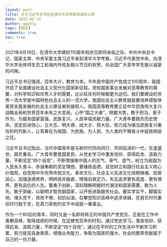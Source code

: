 ```yaml
---
layout: post
title: 关于习近平总书记在清华大学考察讲话的心得
date: 2021-05-14
Author: qpwhly 
tags: [网评]
comments: true
toc: true
---
```




2021年4月19日，在清华大学建校110周年校庆日即将来临之际，中共中央总书记、国家主席、中央军委主席习近平来到清华大学考察。习近平代表党中央，向清华大学全体师生员工和海内外校友致以节日的祝贺，向全国广大青年学生致以诚挚的问候。

习近平总书记强调，百年大计，教育为本。今年是中国共产党成立100周年，我国开启了全面建设社会主义现代化国家新征程。党和国家事业发展对高等教育的需要，对科学知识和优秀人才的需要，比以往任何时候都更为迫切。我们要建设的世界一流大学是中国特色社会主义的一流大学，我国社会主义教育就是要培养德智体美劳全面发展的社会主义建设者和接班人。我国高等教育要立足中华民族伟大复兴战略全局和世界百年未有之大变局，心怀“国之大者”，把握大势，敢于担当，善于作为，为服务国家富强、民族复兴、人民幸福贡献力量。广大青年要肩负历史使命，坚定前进信心，立大志、明大德、成大才、担大任，努力成为堪当民族复兴重任的时代新人，让青春在为祖国、为民族、为人民、为人类的不懈奋斗中绽放绚丽之花。

习近平总书记指出，当代中国青年是与新时代同向同行、共同前进的一代，生逢盛世，肩负重任。广大青年要爱国爱民，从党史学习中激发信仰、获得启发、汲取力量，不断坚定“四个自信”，不断增强做中国人的志气、骨气、底气，树立为祖国为人民永久奋斗、赤诚奉献的坚定理想。要锤炼品德，自觉树立和践行社会主义核心价值观，自觉用中华优秀传统文化、革命文化、社会主义先进文化培根铸魂、启智润心，加强道德修养，明辨是非曲直，增强自我定力，矢志追求更有高度、更有境界、更有品位的人生。要勇于创新，深刻理解把握时代潮流和国家需要，敢为人先、敢于突破，以聪明才智贡献国家，以开拓进取服务社会。要实学实干，脚踏实地、埋头苦干，孜孜不倦、如饥似渴，在攀登知识高峰中追求卓越，在肩负时代重任时行胜于言，在真刀真枪的实干中成就一番事业。

作为一个80后的青年，同时又是一名即将转正的中国共产党党员，正是在工作中勇攀高峰，取得成绩的时候，在这建党百年的时刻，通过党史学习，激发信仰、获得启发、汲取力量，不断坚定“四个自信”，通过在平时的工作生活中不断学习积累，努力提高自身素质，增强业务能力，争取为国家的强大、社会的繁荣贡献属于自己的一份力量。
